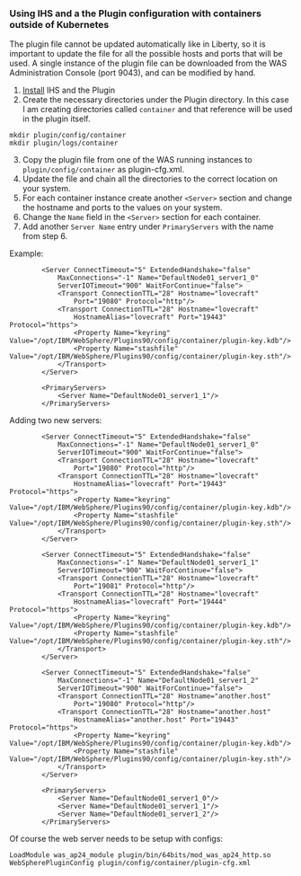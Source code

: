 ### Using IHS and a the Plugin configuration with containers outside of Kubernetes

The plugin file cannot be updated automatically like in Liberty, so it is important to update the file for all the possible hosts and ports that will be used.  A single instance of the plugin file can be downloaded from the WAS Administration Console (port 9043), and can be modified by hand.  

1. [Install](https://www.ibm.com/docs/en/ibm-http-server/9.0.5?topic=archive-installing-http-server-from) IHS and the Plugin
2. Create the necessary directories under the Plugin directory.  In this case I am creating directories called `container` and that reference will be used in the plugin itself.
```
mkdir plugin/config/container
mkdir plugin/logs/container
```
3. Copy the plugin file from one of the WAS running instances to `plugin/config/container` as plugin-cfg.xml.
4. Update the file and chain all the directories to the correct location on your system.
5. For each container instance create another `<Server>` section and change the hostname and ports to the values on your system.
6. Change the `Name` field in the `<Server>` section for each container.
7. Add another `Server Name` entry under `PrimaryServers` with the name from step 6.

Example:
```
        <Server ConnectTimeout="5" ExtendedHandshake="false"
            MaxConnections="-1" Name="DefaultNode01_server1_0"
            ServerIOTimeout="900" WaitForContinue="false">
            <Transport ConnectionTTL="28" Hostname="lovecraft"
                Port="19080" Protocol="http"/>
            <Transport ConnectionTTL="28" Hostname="lovecraft"
                HostnameAlias="lovecraft" Port="19443" Protocol="https">
                <Property Name="keyring" Value="/opt/IBM/WebSphere/Plugins90/config/container/plugin-key.kdb"/>
                <Property Name="stashfile" Value="/opt/IBM/WebSphere/Plugins90/config/container/plugin-key.sth"/>
            </Transport>
        </Server>

        <PrimaryServers>
            <Server Name="DefaultNode01_server1_1"/>
        </PrimaryServers>
```

Adding two new servers:
```
        <Server ConnectTimeout="5" ExtendedHandshake="false"
            MaxConnections="-1" Name="DefaultNode01_server1_0"
            ServerIOTimeout="900" WaitForContinue="false">
            <Transport ConnectionTTL="28" Hostname="lovecraft"
                Port="19080" Protocol="http"/>
            <Transport ConnectionTTL="28" Hostname="lovecraft"
                HostnameAlias="lovecraft" Port="19443" Protocol="https">
                <Property Name="keyring" Value="/opt/IBM/WebSphere/Plugins90/config/container/plugin-key.kdb"/>
                <Property Name="stashfile" Value="/opt/IBM/WebSphere/Plugins90/config/container/plugin-key.sth"/>
            </Transport>
        </Server>

        <Server ConnectTimeout="5" ExtendedHandshake="false"
            MaxConnections="-1" Name="DefaultNode01_server1_1"
            ServerIOTimeout="900" WaitForContinue="false">
            <Transport ConnectionTTL="28" Hostname="lovecraft"
                Port="19081" Protocol="http"/>
            <Transport ConnectionTTL="28" Hostname="lovecraft"
                HostnameAlias="lovecraft" Port="19444" Protocol="https">
                <Property Name="keyring" Value="/opt/IBM/WebSphere/Plugins90/config/container/plugin-key.kdb"/>
                <Property Name="stashfile" Value="/opt/IBM/WebSphere/Plugins90/config/container/plugin-key.sth"/>
            </Transport>
        </Server>

        <Server ConnectTimeout="5" ExtendedHandshake="false"
            MaxConnections="-1" Name="DefaultNode01_server1_2"
            ServerIOTimeout="900" WaitForContinue="false">
            <Transport ConnectionTTL="28" Hostname="another.host"
                Port="19080" Protocol="http"/>
            <Transport ConnectionTTL="28" Hostname="another.host"
                HostnameAlias="another.host" Port="19443" Protocol="https">
                <Property Name="keyring" Value="/opt/IBM/WebSphere/Plugins90/config/container/plugin-key.kdb"/>
                <Property Name="stashfile" Value="/opt/IBM/WebSphere/Plugins90/config/container/plugin-key.sth"/>
            </Transport>
        </Server>

        <PrimaryServers>
            <Server Name="DefaultNode01_server1_0"/>
            <Server Name="DefaultNode01_server1_1"/>
            <Server Name="DefaultNode01_server1_2"/>
        </PrimaryServers>
```

Of course the web server needs to be setup with configs:
```
LoadModule was_ap24_module plugin/bin/64bits/mod_was_ap24_http.so
WebSpherePluginConfig plugin/config/container/plugin-cfg.xml
```
